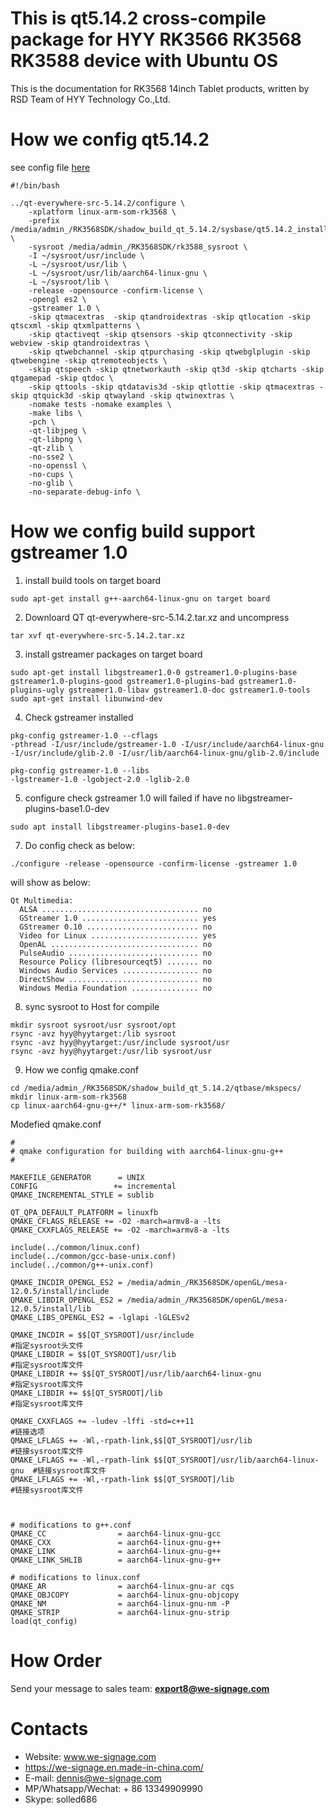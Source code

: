 # This is qt5.14.2 cross-compile package for HYY RK3566 RK3568 RK3588 device with Ubuntu OS

This is the documentation for RK3568 14inch Tablet products, written by RSD Team of HYY Technology Co.,Ltd.

# How we config qt5.14.2
see config file [here](auto_config.sh)
```
#!/bin/bash

../qt-everywhere-src-5.14.2/configure \
	-xplatform linux-arm-som-rk3568 \
	-prefix /media/admin_/RK3568SDK/shadow_build_qt_5.14.2/sysbase/qt5.14.2_install \
	-sysroot /media/admin_/RK3568SDK/rk3588_sysroot \
	-I ~/sysroot/usr/include \
	-L ~/sysroot/usr/lib \
	-L ~/sysroot/usr/lib/aarch64-linux-gnu \
	-L ~/sysroot/lib \
	-release -opensource -confirm-license \
	-opengl es2 \
	-gstreamer 1.0 \
	-skip qtmacextras  -skip qtandroidextras -skip qtlocation -skip qtscxml -skip qtxmlpatterns \
	-skip qtactiveqt -skip qtsensors -skip qtconnectivity -skip webview -skip qtandroidextras \
	-skip qtwebchannel -skip qtpurchasing -skip qtwebglplugin -skip qtwebengine -skip qtremoteobjects \
	-skip qtspeech -skip qtnetworkauth -skip qt3d -skip qtcharts -skip qtgamepad -skip qtdoc \
	-skip qttools -skip qtdatavis3d -skip qtlottie -skip qtmacextras -skip qtquick3d -skip qtwayland -skip qtwinextras \
	-nomake tests -nomake examples \
	-make libs \
	-pch \
	-qt-libjpeg \
	-qt-libpng \
	-qt-zlib \
	-no-sse2 \
	-no-openssl \
	-no-cups \
	-no-glib \
	-no-separate-debug-info \
```
# How we config build support gstreamer 1.0
1. install build tools on target board
```
sudo apt-get install g++-aarch64-linux-gnu on target board
```

2. Downloard QT qt-everywhere-src-5.14.2.tar.xz and uncompress
```
tar xvf qt-everywhere-src-5.14.2.tar.xz
```
3. install gstreamer packages on target board
```
sudo apt-get install libgstreamer1.0-0 gstreamer1.0-plugins-base gstreamer1.0-plugins-good gstreamer1.0-plugins-bad gstreamer1.0-plugins-ugly gstreamer1.0-libav gstreamer1.0-doc gstreamer1.0-tools
sudo apt-get install libunwind-dev
```
4. Check gstreamer installed
```
pkg-config gstreamer-1.0 --cflags
-pthread -I/usr/include/gstreamer-1.0 -I/usr/include/aarch64-linux-gnu -I/usr/include/glib-2.0 -I/usr/lib/aarch64-linux-gnu/glib-2.0/include
```
```
pkg-config gstreamer-1.0 --libs
-lgstreamer-1.0 -lgobject-2.0 -lglib-2.0
``` 
5. configure check gstreamer 1.0 will failed if have no libgstreamer-plugins-base1.0-dev
``` 
sudo apt install libgstreamer-plugins-base1.0-dev
``` 
7. Do config check as below:
``` 
./configure -release -opensource -confirm-license -gstreamer 1.0
``` 
will show as below:
``` 
Qt Multimedia:
  ALSA ................................... no
  GStreamer 1.0 .......................... yes
  GStreamer 0.10 ......................... no
  Video for Linux ........................ yes
  OpenAL ................................. no
  PulseAudio ............................. no
  Resource Policy (libresourceqt5) ....... no
  Windows Audio Services ................. no
  DirectShow ............................. no
  Windows Media Foundation ............... no
``` 
8. sync sysroot to Host for compile
``` 
mkdir sysroot sysroot/usr sysroot/opt
rsync -avz hyy@hyytarget:/lib sysroot
rsync -avz hyy@hyytarget:/usr/include sysroot/usr
rsync -avz hyy@hyytarget:/usr/lib sysroot/usr
``` 
9. How we config qmake.conf
```
cd /media/admin_/RK3568SDK/shadow_build_qt_5.14.2/qtbase/mkspecs/
mkdir linux-arm-som-rk3568
cp linux-aarch64-gnu-g++/* linux-arm-som-rk3568/
```
Modefied qmake.conf
```
#
# qmake configuration for building with aarch64-linux-gnu-g++
#

MAKEFILE_GENERATOR      = UNIX
CONFIG                 += incremental
QMAKE_INCREMENTAL_STYLE = sublib

QT_QPA_DEFAULT_PLATFORM = linuxfb
QMAKE_CFLAGS_RELEASE += -O2 -march=armv8-a -lts
QMAKE_CXXFLAGS_RELEASE += -O2 -march=armv8-a -lts

include(../common/linux.conf)
include(../common/gcc-base-unix.conf)
include(../common/g++-unix.conf)

QMAKE_INCDIR_OPENGL_ES2 = /media/admin_/RK3568SDK/openGL/mesa-12.0.5/install/include
QMAKE_LIBDIR_OPENGL_ES2 = /media/admin_/RK3568SDK/openGL/mesa-12.0.5/install/lib
QMAKE_LIBS_OPENGL_ES2 = -lglapi -lGLESv2

QMAKE_INCDIR = $$[QT_SYSROOT]/usr/include                             #指定sysroot头文件
QMAKE_LIBDIR = $$[QT_SYSROOT]/usr/lib                                 #指定sysroot库文件
QMAKE_LIBDIR += $$[QT_SYSROOT]/usr/lib/aarch64-linux-gnu              #指定sysroot库文件
QMAKE_LIBDIR += $$[QT_SYSROOT]/lib                                    #指定sysroot库文件

QMAKE_CXXFLAGS += -ludev -lffi -std=c++11                                 #链接选项
QMAKE_LFLAGS += -Wl,-rpath-link,$$[QT_SYSROOT]/usr/lib                    #链接sysroot库文件
QMAKE_LFLAGS += -Wl,-rpath-link $$[QT_SYSROOT]/usr/lib/aarch64-linux-gnu  #链接sysroot库文件
QMAKE_LFLAGS += -Wl,-rpath-link $$[QT_SYSROOT]/lib                        #链接sysroot库文件



# modifications to g++.conf
QMAKE_CC                = aarch64-linux-gnu-gcc
QMAKE_CXX               = aarch64-linux-gnu-g++
QMAKE_LINK              = aarch64-linux-gnu-g++
QMAKE_LINK_SHLIB        = aarch64-linux-gnu-g++

# modifications to linux.conf
QMAKE_AR                = aarch64-linux-gnu-ar cqs
QMAKE_OBJCOPY           = aarch64-linux-gnu-objcopy
QMAKE_NM                = aarch64-linux-gnu-nm -P
QMAKE_STRIP             = aarch64-linux-gnu-strip
load(qt_config)
```

# How Order
Send your message to sales team: **<export8@we-signage.com>**

# Contacts
- Website: www.we-signage.com
- https://we-signage.en.made-in-china.com/
- E-mail: dennis@we-signage.com
- MP/Whatsapp/Wechat: + 86 13349909990
- Skype: solled686